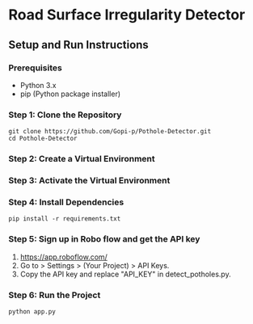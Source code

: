 # Road Surface Irregularity Detector

## Setup and Run Instructions

### Prerequisites

- Python 3.x
- pip (Python package installer)

### Step 1: Clone the Repository

```
git clone https://github.com/Gopi-p/Pothole-Detector.git
cd Pothole-Detector
```

### Step 2: Create a Virtual Environment

### Step 3: Activate the Virtual Environment

### Step 4: Install Dependencies

```
pip install -r requirements.txt
```

### Step 5: Sign up in Robo flow and get the API key

1. https://app.roboflow.com/
2. Go to > Settings > (Your Project) > API Keys.
3. Copy the API key and replace "API_KEY" in detect_potholes.py.

### Step 6: Run the Project

```
python app.py
```
